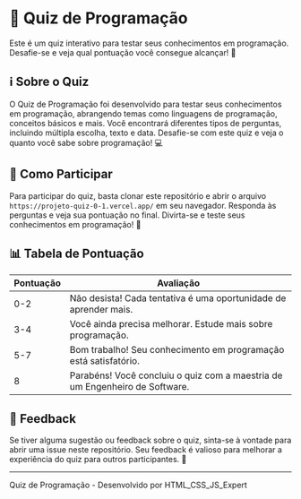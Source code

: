 # 🧠 Quiz de Programação

Este é um quiz interativo para testar seus conhecimentos em programação. Desafie-se e veja qual pontuação você consegue alcançar! 🚀

## ℹ️ Sobre o Quiz

O Quiz de Programação foi desenvolvido para testar seus conhecimentos em programação, abrangendo temas como linguagens de programação, conceitos básicos e mais. Você encontrará diferentes tipos de perguntas, incluindo múltipla escolha, texto e data. Desafie-se com este quiz e veja o quanto você sabe sobre programação! 💻

## 🎯 Como Participar

Para participar do quiz, basta clonar este repositório e abrir o arquivo `https://projeto-quiz-0-1.vercel.app/` em seu navegador. Responda às perguntas e veja sua pontuação no final. Divirta-se e teste seus conhecimentos em programação! 🌟

## 📊 Tabela de Pontuação

| Pontuação | Avaliação                                                                                      |
|-----------|-----------------------------------------------------------------------------------------------|
| 0-2       | Não desista! Cada tentativa é uma oportunidade de aprender mais.                              |
| 3-4       | Você ainda precisa melhorar. Estude mais sobre programação.                                    |
| 5-7       | Bom trabalho! Seu conhecimento em programação está satisfatório.                              |
| 8         | Parabéns! Você concluiu o quiz com a maestria de um Engenheiro de Software.                   |

## 📝 Feedback

Se tiver alguma sugestão ou feedback sobre o quiz, sinta-se à vontade para abrir uma issue neste repositório. Seu feedback é valioso para melhorar a experiência do quiz para outros participantes. 🙌

---

Quiz de Programação - Desenvolvido por HTML_CSS_JS_Expert
